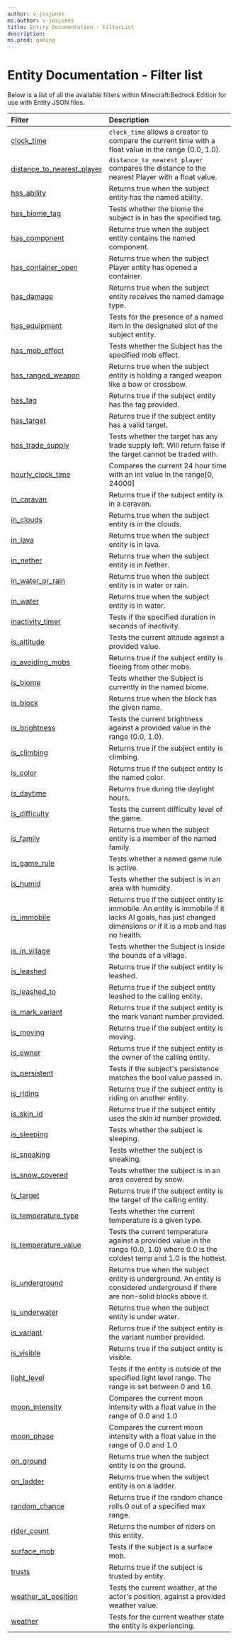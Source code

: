 ```yaml
---
author: v-josjones
ms.author: v-josjones
title: Entity Documentation - FilterList
description:
ms.prod: gaming
---
```


# Entity Documentation - Filter list

Below is a list of all the available filters within Minecraft:Bedrock Edition for use with Entity JSON files.

|Filter |Description|
|:------|:----------|
|[clock_time](Filters/clock_time.md)|`clock_time` allows a creator to compare the current time with a float value in the range (0.0, 1.0). |
|[distance_to_nearest_player](Filters/distance_to_nearest_player.md)|`distance_to_nearest_player` compares the distance to the nearest Player with a float value. |
|[has_ability](Filters/has_ability.md)|Returns true when the subject entity has the named ability. |
|[has_biome_tag](Filters/has_biome_tag.md)|Tests whether the biome the subject is in has the specified tag. |
|[has_component](Filters/has_component.md)|Returns true when the subject entity contains the named component. |
|[has_container_open](Filters/has_container_open.md)|Returns true when the subject Player entity has opened a container. |
|[has_damage](Filters/has_damage.md)|Returns true when the subject entity receives the named damage type. |
|[has_equipment](Filters/has_equipment.md)|Tests for the presence of a named item in the designated slot of the subject entity. |
|[has_mob_effect](Filters/has_mob_effect.md)|Tests whether the Subject has the specified mob effect. |
|[has_ranged_weapon](Filters/has_ranged_weapon.md)|Returns true when the subject entity is holding a ranged weapon like a bow or crossbow. |
|[has_tag](Filters/has_tag.md)|Returns true if the subject entity has the tag provided. |
|[has_target](Filters/has_target.md)|Returns true if the subject entity has a valid target. |
|[has_trade_supply](Filters/has_trade_supply.md)|Tests whether the target has any trade supply left. Will return false if the target cannot be traded with. |
|[hourly_clock_time](Filters/hourly_clock_time.md)|Compares the current 24 hour time with an int value in the range[0, 24000] |
|[in_caravan](Filters/in_caravan.md)|Returns true if the subject entity is in a caravan. |
|[in_clouds](Filters/in_clouds.md)|Returns true when the subject entity is in the clouds. |
|[in_lava](Filters/in_lava.md)|Returns true when the subject entity is in lava. |
|[in_nether](Filters/in_nether.md)|Returns true when the subject entity is in Nether. |
|[in_water_or_rain](Filters/in_water_or_rain.md)|Returns true when the subject entity is in water or rain. |
|[in_water](Filters/in_water.md)|Returns true when the subject entity is in water. |
|[inactivity_timer](Filters/inactivity_timer.md)|Tests if the specified duration in seconds of inactivity. |
|[is_altitude](Filters/is_altitude.md)|Tests the current altitude against a provided value. |
|[is_avoiding_mobs](Filters/is_avoiding_mobs.md)|Returns true if the subject entity is fleeing from other mobs. |
|[is_biome](Filters/is_biome.md)|Tests whether the Subject is currently in the named biome. |
|[is_block](Filters/is_block.md)|Returns true when the block has the given name. |
|[is_brightness](Filters/is_brightness.md)|Tests the current brightness against a provided value in the range (0.0, 1.0). |
|[is_climbing](Filters/is_climbing.md)|Returns true if the subject entity is climbing. |
|[is_color](Filters/is_color.md)|Returns true if the subject entity is the named color. |
|[is_daytime](Filters/is_daytime.md)|Returns true during the daylight hours. |
|[is_difficulty](Filters/is_difficulty.md)|Tests the current difficulty level of the game. |
|[is_family](Filters/is_family.md)|Returns true when the subject entity is a member of the named family. |
|[is_game_rule](Filters/is_game_rule.md)|Tests whether a named game rule is active. |
|[is_humid](Filters/is_humid.md)|Tests whether the subject is in an area with humidity. |
|[is_immobile](Filters/is_immobile.md)|Returns true if the subject entity is immobile. An entity is immobile if it lacks AI goals, has just changed dimensions or if it is a mob and has no health. |
|[is_in_village](Filters/is_in_village.md)|Tests whether the Subject is inside the bounds of a village. |
|[is_leashed](Filters/is_leashed.md)|Returns true if the subject entity is leashed. |
|[is_leashed_to](Filters/is_leashed_to.md)|Returns true if the subject entity leashed to the calling entity. |
|[is_mark_variant](Filters/is_mark_variant.md)|Returns true if the subject entity is the mark variant number provided. |
|[is_moving](Filters/is_moving.md)|Returns true if the subject entity is moving. |
|[is_owner](Filters/is_owner.md)|Returns true if the subject entity is the owner of the calling entity. |
|[is_persistent](Filters/is_persistent.md)|Tests if the subject's persistence matches the bool value passed in. |
|[is_riding](Filters/is_riding.md)|Returns true if the subject entity is riding on another entity. |
|[is_skin_id](Filters/is_skin_id.md)|Returns true if the subject entity uses the skin id number provided. |
|[is_sleeping](Filters/is_sleeping.md)|Tests whether the subject is sleeping. |
|[is_sneaking](Filters/is_sneaking.md)|Tests whether the subject is sneaking. |
|[is_snow_covered](Filters/is_snow_covered.md)|Tests whether the subject is in an area covered by snow. |
|[is_target](Filters/is_target.md)|Returns true if the subject entity is the target of the calling entity. |
|[is_temperature_type](Filters/is_temperature_type.md)|Tests whether the current temperature is a given type. |
|[is_temperature_value](Filters/is_temperature_value.md)|Tests the current temperature against a provided value in the range (0.0, 1.0) where 0.0 is the coldest temp and 1.0 is the hottest. |
|[is_underground](Filters/is_underground.md)|Returns true when the subject entity is underground. An entity is considered underground if there are non-solid blocks above it. |
|[is_underwater](Filters/is_underwater.md)|Returns true when the subject entity is under water. |
|[is_variant](Filters/is_variant.md)|Returns true if the subject entity is the variant number provided. |
|[is_visible](Filters/is_visible.md)|Returns true if the subject entity is visible. |
|[light_level](Filters/light_level.md)|Tests if the entity is outside of the specified light level range. The range is set between 0 and 16. |
|[moon_intensity](Filters/moon_intensity.md)|Compares the current moon intensity with a float value in the range of 0.0 and 1.0 |
|[moon_phase](Filters/moon_phase.md)|Compares the current moon intensity with a float value in the range of 0.0 and 1.0 |
|[on_ground](Filters/on_ground.md)|Returns true when the subject entity is on the ground. |
|[on_ladder](Filters/on_ladder.md)|Returns true when the subject entity is on a ladder. |
|[random_chance](Filters/random_chance.md)|Returns true if the random chance rolls 0 out of a specified max range. |
|[rider_count](Filters/rider_count.md)|Returns the number of riders on this entity. |
|[surface_mob](Filters/surface_mob.md)|Tests if the subject is a surface mob. |
|[trusts](Filters/trusts.md)|Returns true if the subject is trusted by entity. |
|[weather_at_position](Filters/weather_at_position.md)|Tests the current weather, at the actor's position, against a provided weather value.|
|[weather](Filters/weather.md)|Tests for the current weather state the entity is experiencing. |
